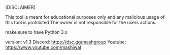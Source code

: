 [DISCLAIMER]

This tool is meant for educational purposes only
and any malicious usage of this tool is prohibited
The owner is not responsible for the users actions.

make sure to have Python 3.x

version: v1.3
Discord: https://dsc.gg/mashgroup
Youtube: https://www.youtube.com/mashiwal
